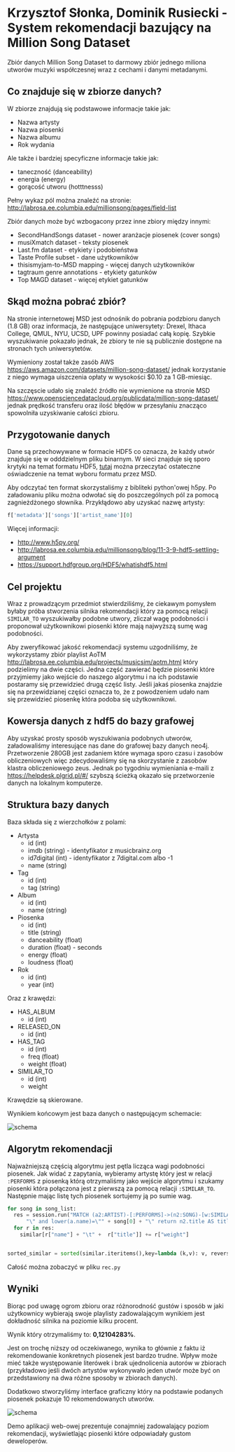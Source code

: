 # Krzysztof Słonka, Dominik Rusiecki - System rekomendacji bazujący na Million Song Dataset

Zbiór danych Million Song Dataset to darmowy zbiór jednego miliona utworów muzyki
współczesnej wraz z cechami i danymi metadanymi.

## Co znajduje się w zbiorze danych?

W zbiorze znajdują się podstawowe informacje takie jak:
- Nazwa artysty
- Nazwa piosenki
- Nazwa albumu
- Rok wydania

Ale także i bardziej specyficzne informacje takie jak:
- taneczność (danceability)
- energia (energy)
- gorącość utworu (hotttnesss)

Pełny wykaz pól można znaleźć na stronie: http://labrosa.ee.columbia.edu/millionsong/pages/field-list

Zbiór danych może być wzbogacony przez inne zbiory między innymi:
- SecondHandSongs dataset - nower aranżacje piosenek (cover songs)
- musiXmatch dataset - teksty piosenek
- Last.fm dataset - etykiety i podobieństwa
- Taste Profile subset - dane użytkowników
- thisismyjam-to-MSD mapping - więcej danych użytkowników
- tagtraum genre annotations - etykiety gatunków
- Top MAGD dataset - więcej etykiet gatunków

## Skąd można pobrać zbiór?

Na stronie internetowej MSD jest odnośnik do pobrania podzbioru danych (1.8 GB) oraz informacja, że następujące uniwersytety: Drexel, Ithaca College, QMUL, NYU, UCSD, UPF powinny posiadać całą kopię.
Szybkie wyszukiwanie pokazało jednak, że zbiory te nie są publicznie dostępne na stronach tych uniwersytetów.

Wymieniony został także zasób AWS https://aws.amazon.com/datasets/million-song-dataset/ jednak korzystanie z niego wymaga uiszczenia opłaty w wysokości $0.10 za 1 GB-miesiąc.

Na szczęscie udało się znaleźć źródło nie wymienione na stronie MSD https://www.opensciencedatacloud.org/publicdata/million-song-dataset/ jednak prędkość transferu oraz ilość błędów w przesyłaniu znacząco spowolniła uzyskiwanie całości zbioru.

## Przygotowanie danych

Dane są przechowywane w formacie HDF5 co oznacza, że każdy utwór znajduje się w odddzielnym pliku binarnym.
W sieci znajduje się sporo krytyki na temat formatu HDF5, [tutaj](http://labrosa.ee.columbia.edu/millionsong/blog/11-3-9-hdf5-settling-argument) można przeczytać ostateczne oświadczenie na temat wyboru formatu przez MSD.

Aby odczytać ten format skorzystaliśmy z bibliteki python'owej h5py.
Po załadowaniu pliku można odwołać się do poszczególnych pól za pomocą zagnieżdżonego słownika. Przykłądowo aby uzyskać nazwę artysty:

```python
f['metadata']['songs']['artist_name'][0]
```

Więcej informacji:
- http://www.h5py.org/
- http://labrosa.ee.columbia.edu/millionsong/blog/11-3-9-hdf5-settling-argument
- https://support.hdfgroup.org/HDF5/whatishdf5.html

## Cel projektu

Wraz z prowadzącym przedmiot stwierdziliśmy, że ciekawym pomysłem byłaby próba stworzenia silnika rekomendacji który za pomocą relacji `SIMILAR_TO` wyszukiwałby podobne utwory, zliczał wagę podobności i proponował użytkownikowi piosenki które mają najwyższą sumę wag podobności.

Aby zweryfikować jakość rekomendacji systemu uzgodniliśmy, że wykorzystamy zbiór playlist AoTM http://labrosa.ee.columbia.edu/projects/musicsim/aotm.html który podzielimy na dwie części.
Jedna część zawierać będzie piosenki które przyjmiemy jako wejście do naszego algorytmu i na ich podstawie postaramy się przewidzieć drugą część listy.
Jeśli jakaś piosenka znajdzie się na przewidzianej części oznacza to, że z powodzeniem udało nam się przewidzieć piosenkę która podoba się użytkownikowi.

## Kowersja danych z hdf5 do bazy grafowej

Aby uzyskać prosty sposób wyszukiwania podobnych utworów, załadowaliśmy interesujące nas dane do grafowej bazy danych neo4j.
Przetworzenie 280GB jest zadaniem które wymaga sporo czasu i zasobów obliczeniowych więc zdecydowaliśmy się na skorzystanie z zasobów klastra obliczeniowego zeus.
Jednak po tygodniu wymieniania e-maili z https://helpdesk.plgrid.pl/#/ szybszą ścieżką okazało się przetworzenie danych na lokalnym komputerze.


## Struktura bazy danych

Baza składa się z wierzchołków z polami:
- Artysta
  - id (int)
  - imdb (string) - identyfikator z musicbrainz.org
  - id7digital (int) - identyfikator z 7digital.com albo -1
  - name (string)
- Tag
  - id (int)
  - tag (string)
- Album
  - id (int)
  - name (string)
- Piosenka
  - id (int)
  - title (string)
  - danceability (float)
  - duration (float) - seconds
  - energy (float)
  - loudness (float)
- Rok
  - id (int)
  - year (int)

Oraz z krawędzi:
- HAS_ALBUM
  - id (int)
- RELEASED_ON
  - id (int)
- HAS_TAG
  - id (int)
  - freq (float)
  - weight (float)
- SIMILAR_TO
  - id (int)
  - weight

Krawędzie są skierowane.

Wynikiem końcowym jest baza danych o następującym schemacie:

![schema](db-schema.png)

## Algorytm rekomendacji

Najważniejszą częścią algorytmu jest pętla licząca wagi podobności piosenek.
Jak widać z zapytania, wybieramy artystę który jest w relacji `:PERFORMS` z piosenką którą otrzymaliśmy jako wejście algorytmu i szukamy piosenki która połączona jest z pierwszą za pomocą relacji `:SIMILAR_TO`.
Następnie mając listę tych piosenek sortujemy ją po sumie wag.

```python
for song in song_list:
  res = session.run("MATCH (a2:ARTIST)-[:PERFORMS]->(n2:SONG)-[w:SIMILAR_TO]-(n:SONG)<-[:PERFORMS]-(a:ARTIST)  where lower(n.title)=\"" + song[1] +
      "\" and lower(a.name)=\"" + song[0] + "\" return n2.title AS title, a2.name AS name, w.weight as weight;")
  for r in res:
    similar[r["name"] + "\t" +  r["title"]] += r["weight"]


sorted_similar = sorted(similar.iteritems(),key=lambda (k,v): v, reverse=True)
```

Całość można zobaczyć w pliku `rec.py`

## Wyniki

Biorąc pod uwagę ogrom zbioru oraz różnorodność gustów i sposób w jaki użytkownicy wybierają swoje playlisty zadowalającym wynikiem jest dokładność silnika na poziomie kilku procent.

Wynik który otrzymaliśmy to: **0,12104283%**.

Jest on trochę niższy od oczekiwanego, wynika to głównie z faktu iż rekomendowanie konkretnych piosenek jest bardzo trudne.
Wpływ może mieć także występowanie literówek i brak ujednolicenia autorów w zbiorach (przykładowo jeśli dwóch artystów wykonywało jeden utwór może być on przedstawiony na dwa różne sposoby w zbiorach danych).

Dodatkowo stworzyliśmy interface graficzny który na podstawie podanych piosenek pokazuje 10 rekomendowanych utworów.

![schema](web-ui.png)

Demo aplikacji web-owej prezentuje conajmniej zadowalający poziom rekomendacji, wyświetlając piosenki które odpowiadały gustom deweloperów.
